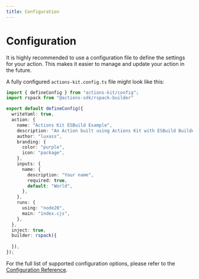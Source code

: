 ```yaml
---
title: Configuration
---
```


# Configuration

It is highly recommended to use a configuration file to define the settings for your action. This makes it easier to manage and update your action in the future.

A fully configured `actions-kit.config.ts` file might look like this:

```ts [actions-kit.config.ts]
import { defineConfig } from "actions-kit/config";
import rspack from "@actions-sdk/rspack-builder"

export default defineConfig({
  writeYaml: true,
  action: {
    name: "Actions Kit ESBuild Example",
    description: "An Action built using Actions Kit with ESBuild Builder",
    author: "luxass",
    branding: {
      color: "purple",
      icon: "package",
    },
    inputs: {
      name: {
        description: "Your name",
        required: true,
        default: "World",
      },
    },
    runs: {
      using: "node20",
      main: "index.cjs",
    },
  },
  inject: true,
  builder: rspack({
    
  }),
});
```

For the full list of supported configuration options, please refer to the [Configuration Reference](../config/index.md).
